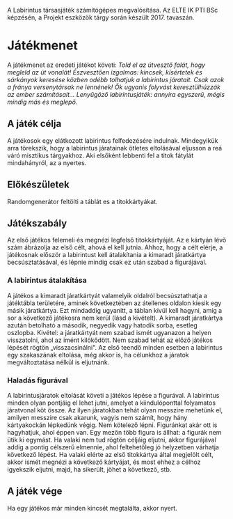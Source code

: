 A Labirintus társasjáték számítógépes megvalósítása. Az ELTE IK PTI BSc képzésén, a Projekt eszközök tárgy során készült 2017. tavaszán. 

# Játékmenet 

A játékmenet az eredeti játékot követi: 
*Told el az útvesztő falát, hogy megleld az út vonalát!
Észvesztően izgalmas: kincsek, kísértetek és sárkányok keresése közben odébb tolhatjuk a labirintus járatait.
Csak azok a fránya versenytársak ne lennének! Ők ugyanis folyvást keresztülhúzzák az ember számításait… Lenyűgöző labirintusjáték: annyira egyszerű, mégis mindig más és meglepő.*
 
 ## A játék célja
 
A játékosok egy elátkozott labirintus felfedezésére indulnak. Mindegyikük arra törekszik, hogy a labirintus járatainak ötletes eltolásával eljusson a reá váró misztikus tárgyakhoz. Aki elsőként lebbenti fel a titok fátylát mindahányról, az a nyertes.

## Előkészületek

Randomgenerátor feltölti a táblát es a titokkártyákat.

## Játékszabály

Az első játékos felemeli és megnézi legfelső titokkártyáját. Az e kártyán lévő szám ábrázolja az első célt, ahová el kell jutnia.
Ahhoz, hogy a célt elérje, a játékosnak először a labirintust kell átalakítania a kimaradt járatkártya becsúsztatásával, és lépnie mindig csak ez után szabad a figurájával.

### A labirintus átalakítása

A játékos a kimaradt járatkártyát valamelyik oldalról becsúsztathatja a játéktábla területére, aminek következtében az átellenes oldalon kiesik egy másik járatkártya. Ezt mindaddig ugyanitt, a táblan kivül kell hagyni, amíg a sor a következő játékosra nem kerül (lásd a kivételt).
A kimaradt járatkártya azután betolható a második, negyedik vagy hatodik sorba, esetleg oszlopba.
Kivétel: a járatkártyát nem szabad ismét ugyanazon a helyen visszatolni, ahol az imént kilökődött. Nem szabad tehát az előző játékos lépését rögtön „visszacsinálni".
Az első teendő minden esetben a labirintus egy szakaszának eltolása, még akkor is, ha célunkhoz a járatok megváltoztatása nélkül is eljutnánk.

### Haladás figurával

A labirintusjáratok eltolását követi a játékos lépése a figurával. A labirintus minden olyan pontjáig el lehet jutni, amelyet a kiindulóponttal folyamatos járatvonal köt össze. Az ilyen járatokban tehát olyan messzire mehetünk el, amilyen messzire csak akarunk, vagyis nem számít, hogy hány kártyakockán lépkedünk végig.
Nem kötelező lépni. Figuránkat akár ott is hagyhatjuk, ahol éppen van.
Egy mezőn több figura is állhat: a figurák nem ütik ki egymást. Ha valaki nem tud rögtön céljáig eljutni, akkor figurájával addig a pontig célszerű elmennie, ahol feltehetőleg jó helyzetben várhatja következő lépést.
Ha valaki elérte az első titokkártya által megjelölt célt, akkor ismét megnézi a következő kártyájat, és most ehhez a célhoz igyekszik eljutni, majd, ha sikerült, jöhet a következő, stb.

## A játék vége

Ha egy játékos már minden kincsét megtalálta, akkor nyert.
